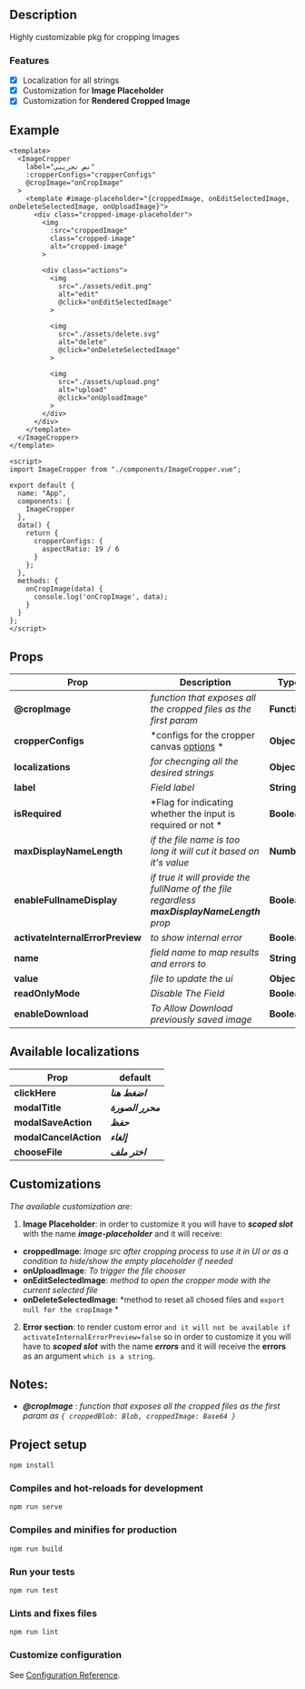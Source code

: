 ## **Description**
Highly customizable pkg for cropping Images

### **Features**
- [x] Localization for all strings
- [x] Customization for **Image Placeholder**
- [x] Customization for **Rendered Cropped Image**

## Example
```vue
<template>
  <ImageCropper
    label="نص تجريبي"
    :cropperConfigs="cropperConfigs"
    @cropImage="onCropImage"
  >
    <template #image-placeholder="{croppedImage, onEditSelectedImage, onDeleteSelectedImage, onUploadImage}">
      <div class="cropped-image-placeholder">
        <img
          :src="croppedImage"
          class="cropped-image"
          alt="cropped-image"
        >

        <div class="actions">
          <img
            src="./assets/edit.png"
            alt="edit"
            @click="onEditSelectedImage"
          >

          <img
            src="./assets/delete.svg"
            alt="delete"
            @click="onDeleteSelectedImage"
          >        
        
          <img
            src="./assets/upload.png"
            alt="upload"
            @click="onUploadImage"
          >
        </div>
      </div>
    </template>
  </ImageCropper>
</template>

<script>
import ImageCropper from "./components/ImageCropper.vue";

export default {
  name: "App",
  components: { 
    ImageCropper 
  },
  data() {
    return {
      cropperConfigs: {
        aspectRatio: 19 / 6
      }
    };
  },
  methods: {
    onCropImage(data) {
      console.log('onCropImage', data);
    }
  }
};
</script>
```

## Props
| Prop | Description | Type | Default | isRequired
| --- | --- | --- | --- | --- |
| **@cropImage** | *function that exposes all the cropped files as the first param* | **Function** | ***@cropImage="onCropImage"*** | **true**
| **cropperConfigs** | *configs for the cropper canvas [options](https://github.com/fengyuanchen/cropperjs#options) * | **Object** | ***{}*** | **false**
| **localizations** | *for checnging all the desired strings* | **Object** | ***{}*** | **false**
| **label** | *Field label* | **String** | ***''*** | **false**
| **isRequired** | *Flag for indicating whether the input is required or not * | **Boolean** | ***false*** | **false**
| **maxDisplayNameLength** | *if the file name is too long it will cut it based on it's value* | **Number** | ***15*** | **false**
| **enableFullnameDisplay** | *if true it will provide the fullName of the file regardless **maxDisplayNameLength** prop* | **Boolean** | ***false*** | **false**
| **activateInternalErrorPreview** | *to show internal error* | **Boolean** | ***false*** | **false**
| **name** | *field name to map results and errors to* | **String** | ***""*** | **true**
| **value** | *file to update the ui* | **Object** | ***{}*** | **false**
| **readOnlyMode** | *Disable The Field* | **Boolean** | ***false*** | **false**
| **enableDownload** | *To Allow Download previously saved image* | **Boolean** | ***true*** | **false**

## Available localizations
| Prop | default |
| --- | --- |
| **clickHere** | ***اضغط هنا*** |
| **modalTitle** | ***محرر الصورة*** |
| **modalSaveAction** | ***حفظ*** |
| **modalCancelAction** | ***إلغاء*** |
| **chooseFile** | ***اختر ملف*** |
## Customizations
*The available customization are*:
1. **Image Placeholder**: in order to customize it you will have to ***scoped slot*** with the name ***image-placeholder*** and it will receive:
  - **croppedImage**: *Image src after cropping process to use it in UI or as a condition to hide/show the empty placeholder if needed*
  - **onUploadImage**: *To trigger the file chooser*
  - **onEditSelectedImage**: *method to open the cropper mode with the current selected file*
  - **onDeleteSelectedImage**: *method to reset all chosed files and `export null for the cropImage` *

2. **Error section**: to render custom error `and it will not be available if activateInternalErrorPreview=false` so in order to customize it you will have to ***scoped slot*** with the name ***errors*** and it will receive the **errors** as an argument `which is a string`.

## Notes: 
- ***@cropImage*** : *function that exposes all the cropped files as the first param as `{ croppedBlob: Blob, croppedImage: Base64 }`*

## Project setup
```
npm install
```

### Compiles and hot-reloads for development
```
npm run serve
```

### Compiles and minifies for production
```
npm run build
```

### Run your tests
```
npm run test
```

### Lints and fixes files
```
npm run lint
```

### Customize configuration
See [Configuration Reference](https://cli.vuejs.org/config/).
